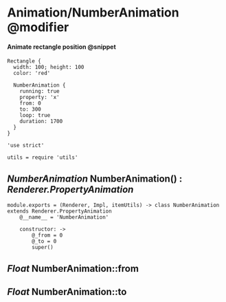 Animation/NumberAnimation @modifier
=========================

#### Animate rectangle position @snippet

```style
Rectangle {
  width: 100; height: 100
  color: 'red'

  NumberAnimation {
    running: true
    property: 'x'
    from: 0
    to: 300
    loop: true
    duration: 1700
  }
} 
```

	'use strict'

	utils = require 'utils'

*NumberAnimation* NumberAnimation() : *Renderer.PropertyAnimation*
-------------------------------------------------------------------

	module.exports = (Renderer, Impl, itemUtils) -> class NumberAnimation extends Renderer.PropertyAnimation
		@__name__ = 'NumberAnimation'

		constructor: ->
			@_from = 0
			@_to = 0
			super()

*Float* NumberAnimation::from
-----------------------------

*Float* NumberAnimation::to
---------------------------